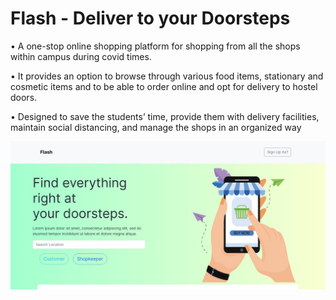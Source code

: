 # Flash - Deliver to your Doorsteps

• A one-stop online shopping platform for shopping from all the shops within campus during covid times.

• It provides an option to browse through various food items, stationary and cosmetic items and to be
able to order online and opt for delivery to hostel doors.

• Designed to save the students’ time, provide them with delivery facilities, maintain social distancing, and manage the shops in an organized way

![](image/home.jpg)
